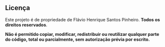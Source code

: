 ## Licença

Este projeto é de propriedade de Flávio Henrique Santos Pinheiro. **Todos os direitos reservados**.

**Não é permitido copiar, modificar, redistribuir ou reutilizar qualquer parte do código, total ou parcialmente, sem autorização prévia por escrito.**

